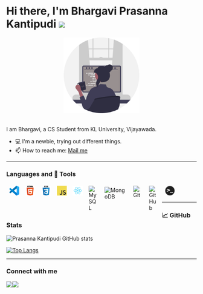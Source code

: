 # Hi there, I'm Bhargavi Prasanna Kantipudi <img src="https://raw.githubusercontent.com/MartinHeinz/MartinHeinz/master/wave.gif" width="30px">

<div align="center"> 
 <img src="header.svg" height = "200em"/> 
</div>
<br>


I am Bhargavi, a CS Student from KL University, Vijayawada.
- 💻 I'm a newbie, trying out different things. 
- 📫 How to reach me:  [Mail me](mailto:prasannakantipudi6666@gmail.com "prasannakantipudi6666@gmail.com") 

---
### Languages and 🔧 Tools
<div>

<img align="left" alt="Visual Studio Code" width="26px" style="padding:5px 8px" src="https://raw.githubusercontent.com/github/explore/80688e429a7d4ef2fca1e82350fe8e3517d3494d/topics/visual-studio-code/visual-studio-code.png" />

<img align="left" alt="HTML5" width="26px" style="padding:5px 8px" src="https://raw.githubusercontent.com/github/explore/80688e429a7d4ef2fca1e82350fe8e3517d3494d/topics/html/html.png" />

<img align="left" alt="CSS3" width="26px" style="padding:5px 8px" src="https://raw.githubusercontent.com/github/explore/80688e429a7d4ef2fca1e82350fe8e3517d3494d/topics/css/css.png"/>

<img align="left" alt="JavaScript" width="26px" style="padding:5px 8px" src="https://raw.githubusercontent.com/github/explore/80688e429a7d4ef2fca1e82350fe8e3517d3494d/topics/javascript/javascript.png"/>

<img align="left" alt="React" width="26px" style="padding:5px 8px" src="https://raw.githubusercontent.com/github/explore/80688e429a7d4ef2fca1e82350fe8e3517d3494d/topics/react/react.png"/>

<img align="left" alt="MySQL" width="26px" style="padding:5px 8px" src="https://cdn-icons-png.flaticon.com/512/919/919836.png"/>

<img align="left" alt="MongoDB" width="60px" style="padding:8px 8px 5px 8px" src="https://webimages.mongodb.com/_com_assets/cms/kpo5kblefbjq79065-Horizontal_Default.svg?auto=format%252Ccompress" />

<img align="left" alt="Git" width="26px" style="padding:5px 8px" src="https://cdn-icons-png.flaticon.com/512/2111/2111288.png" />

<img align="left" alt="GitHub" width="26px" style="padding:5px 8px" src="https://cdn-icons-png.flaticon.com/512/889/889111.png" />

<img align="left" alt="Terminal" width="26px" style="padding:5px 8px" src="https://raw.githubusercontent.com/github/explore/80688e429a7d4ef2fca1e82350fe8e3517d3494d/topics/terminal/terminal.png" />

<br><br>
<div>


---
### &#x1f4c8; GitHub Stats

![Prasanna Kantipudi GitHub stats](https://github-readme-stats.vercel.app/api?username=prasanna-kantipudi&show_icons=true&theme=radical)


[![Top Langs](https://github-readme-stats.vercel.app/api/top-langs/?username=prasanna-kantipudi&layout=compact&theme=radical)](https://github.com/prasanna-kantipudi/github-readme-stats)

---

### Connect with me

<div align="center">

[<img align="left" src="https://img.shields.io/badge/linkedin-%231E77B5.svg?&style=for-the-badge&logo=linkedin&logoColor=white">][linkedin]

[<img align="left" src="https://img.shields.io/badge/github-%2324292e.svg?&style=for-the-badge&logo=github&logoColor=white">][github]


</div>

<!-- Links -->
[github]: https://github.com/prasanna-kantipudi "github.com/prasanna-kantipudi" 
[linkedin]: https://linkedin.com/in/prasanna-kantipudi "linkedin.com/in/prasanna-kantipudi"
